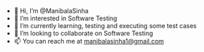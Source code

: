 - 👋 Hi, I’m @ManibalaSinha
- 👀 I’m interested in Software Testing
- 🌱 I’m currently learning, testing and executing some test cases
- 💞️ I’m looking to collaborate on Software Testing
- 📫 You can reach me at manibalasinha1@gmail.com

<!---
ManibalaSinha/ManibalaSinha is a ✨ special ✨ repository because its `README.md` (this file) appears on your GitHub profile.
You can click the Preview link to take a look at your changes.
--->
